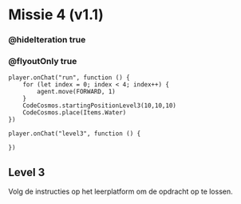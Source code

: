 # Missie 4 (v1.1)
### @hideIteration true
### @flyoutOnly true
```blocks
player.onChat("run", function () {
    for (let index = 0; index < 4; index++) {
        agent.move(FORWARD, 1)
    }
    CodeCosmos.startingPositionLevel3(10,10,10)
    CodeCosmos.place(Items.Water)
})
```
```template
player.onChat("level3", function () {

})
```
## Level 3
Volg de instructies op het leerplatform om de opdracht op te lossen.